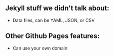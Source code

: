 ---
---
## Jekyll stuff we didn't talk about:
  * Data files, can be YAML, JSON, or CSV

## Other Github Pages features:
  * Can use your own domain
